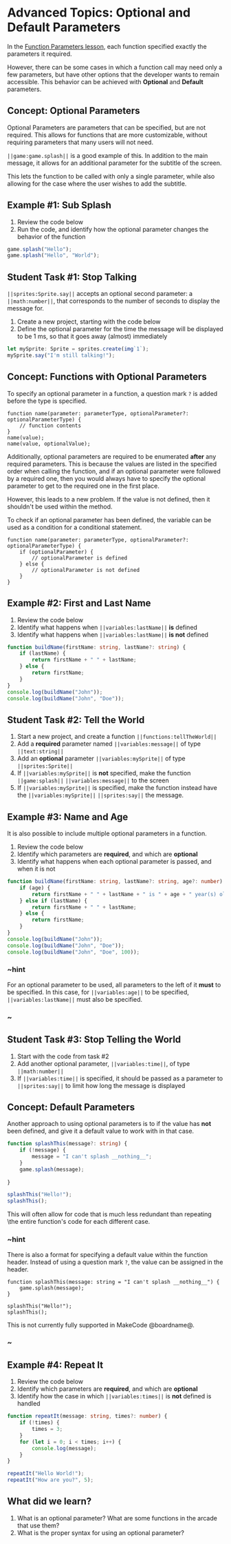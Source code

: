 # Advanced Topics: Optional and Default Parameters

In the [Function Parameters lesson](/courses/csintro3/functions/parameters),
each function specified exactly the parameters it required.

However, there can be some cases in which a function call may need only
a few parameters, but have other options that the developer wants to remain accessible.
This behavior can be achieved with **Optional** and **Default** parameters.

## Concept: Optional Parameters

Optional Parameters are parameters that can be specified, but are not required.
This allows for functions that are more customizable,
without requiring parameters that many users will not need.

``||game:game.splash||`` is a good example of this.
In addition to the main message,
it allows for an additional parameter for the subtitle of the screen.

This lets the function to be called with only a single parameter,
while also allowing for the case where the user wishes to add the subtitle.

## Example #1: Sub Splash

1. Review the code below
2. Run the code, and identify how the optional parameter changes the behavior of the function

```typescript
game.splash("Hello");
game.splash("Hello", "World");
```

## Student Task #1: Stop Talking

``||sprites:Sprite.say||`` accepts an optional second parameter:
a ``||math:number||``, that corresponds to the number of seconds
to display the message for.

1. Create a new project, starting with the code below
2. Define the optional parameter for the time the message will be displayed to be 1 ms,
so that it goes away (almost) immediately

```typescript
let mySprite: Sprite = sprites.create(img`1`);
mySprite.say("I'm still talking!");
```

## Concept: Functions with Optional Parameters

To specify an optional parameter in a function, a question mark ``?``
is added before the type is specified.

```typescript-ignore
function name(parameter: parameterType, optionalParameter?: optionalParameterType) {
    // function contents
}
name(value);
name(value, optionalValue);
```

Additionally, optional parameters are required to be enumerated **after**
any required parameters.
This is because the values are listed in the specified order when calling the function,
and if an optional parameter were followed by a required one,
then you would always have to specify the optional parameter
to get to the required one in the first place.

However, this leads to a new problem.
If the value is not defined,
then it shouldn't be used within the method.

To check if an optional parameter has been defined,
the variable can be used as a condition for a conditional statement.

```typescript-ignore
function name(parameter: parameterType, optionalParameter?: optionalParameterType) {
    if (optionalParameter) {
        // optionalParameter is defined
    } else {
        // optionalParameter is not defined
    }
}
```

## Example #2: First and Last Name

1. Review the code below
2. Identify what happens when ``||variables:lastName||`` **is** defined
3. Identify what happens when ``||variables:lastName||`` **is not** defined

```typescript
function buildName(firstName: string, lastName?: string) {
    if (lastName) {
        return firstName + " " + lastName;
    } else {
        return firstName;
    }
}
console.log(buildName("John"));
console.log(buildName("John", "Doe"));
```

## Student Task #2: Tell the World

1. Start a new project, and create a function ``||functions:tellTheWorld||``
2. Add a **required** parameter named ``||variables:message||`` of type ``||text:string||``
3. Add an **optional** parameter ``||variables:mySprite||`` of type ``||sprites:Sprite||``
4. If ``||variables:mySprite||`` is **not** specified,
make the function ``||game:splash||`` ``||variables:message||`` to the screen
5. If ``||variables:mySprite||`` is specified,
make the function instead have the ``||variables:mySprite||`` ``||sprites:say||`` the message.

## Example #3: Name and Age

It is also possible to include multiple optional parameters in a function.

1. Review the code below
2. Identify which parameters are **required**, and which are **optional**
3. Identify what happens when each optional parameter is passed, and when it is not

```typescript
function buildName(firstName: string, lastName?: string, age?: number) {
    if (age) {
        return firstName + " " + lastName + " is " + age + " year(s) old";
    } else if (lastName) {
        return firstName + " " + lastName;
    } else {
        return firstName;
    }
}
console.log(buildName("John"));
console.log(buildName("John", "Doe"));
console.log(buildName("John", "Doe", 100));
```

### ~hint

For an optional parameter to be used,
all parameters to the left of it **must** to be specified.
In this case,
for ``||variables:age||`` to be specified,
``||variables:lastName||`` must also be specified.

### ~

## Student Task #3: Stop Telling the World

1. Start with the code from task #2
2. Add another optional parameter, ``||variables:time||``,
of type ``||math:number||``
3. If ``||variables:time||`` is specified,
it should be passed as a parameter to ``||sprites:say||``
to limit how long the message is displayed

## Concept: Default Parameters

Another approach to using optional parameters is to if the value has **not** been defined,
and give it a default value to work with in that case.

```typescript
function splashThis(message?: string) {
    if (!message) {
        message = "I can't splash __nothing__";
    }
    game.splash(message);
    
}

splashThis("Hello!");
splashThis();
```

This will often allow for code that is much less redundant than repeating
\the entire function's code for each different case.

### ~hint

There is also a format for specifying a default value within the function header.
Instead of using a question mark ``?``,
the value can be assigned in the header.

```typescript-ignore
function splashThis(message: string = "I can't splash __nothing__") {
    game.splash(message);
}

splashThis("Hello!");
splashThis();
```

This is not currently fully supported in MakeCode @boardname@.

### ~

## Example #4: Repeat It

1. Review the code below
2. Identify which parameters are **required**, and which are **optional**
3. Identify how the case in which ``||variables:times||`` is **not** defined is handled

```typescript
function repeatIt(message: string, times?: number) {
    if (!times) {
        times = 3;
    }
	for (let i = 0; i < times; i++) {
		console.log(message);
	}
}

repeatIt("Hello World!");
repeatIt("How are you?", 5);
```

## What did we learn?

1. What is an optional parameter? What are some functions in the arcade that use them?
2. What is the proper syntax for using an optional parameter?